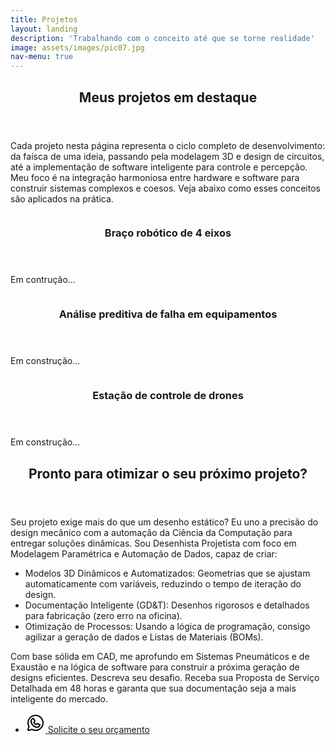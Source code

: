 ```yaml
---
title: Projetos
layout: landing
description: 'Trabalhando com o conceito até que se torne realidade'
image: assets/images/pic07.jpg
nav-menu: true
---
```


<!-- Main -->
<div id="main">

<!-- One -->
<section id="one">
	<div class="inner">
		<header class="major">
			<h2>Meus projetos em destaque</h2>
		</header>
		<p>Cada projeto nesta página representa o ciclo completo de desenvolvimento: da faísca de uma ideia, passando pela modelagem 3D e design de circuitos, até a implementação de software inteligente para controle e percepção. Meu foco é na integração harmoniosa entre hardware e software para construir sistemas complexos e coesos. Veja abaixo como esses conceitos são aplicados na prática.</p>
	</div>
</section>

<!-- Two -->
<section id="two" class="spotlights">
	<section>
		<a href="generic.html" class="image">
			<img src="{% link assets/images/robotic_arm.webp %}" alt="" data-position="center center" />
		</a>
		<div class="content">
			<div class="inner">
				<header class="major">
					<h3>Braço robótico de 4 eixos</h3>
				</header>
				<p>Em contrução...</p>
<!-- 				<ul class="actions">
					<li><a href="generic.html" class="button">Learn more</a></li>
				</ul> -->
			</div>
		</div>
	</section>
	<section>
		<a href="generic.html" class="image">
			<img src="{% link assets/images/pic09.jpg %}" alt="" data-position="top center" />
		</a>
		<div class="content">
			<div class="inner">
				<header class="major">
					<h3>Análise preditiva de falha em equipamentos</h3>
				</header>
				<p>Em construção...</p>
<!-- 				<ul class="actions">
					<li><a href="generic.html" class="button">Learn more</a></li>
				</ul> -->
			</div>
		</div>
	</section>
	<section>
		<a href="generic.html" class="image">
			<img src="{% link assets/images/pic10.jpg %}" alt="" data-position="25% 25%" />
		</a>
		<div class="content">
			<div class="inner">
				<header class="major">
					<h3>Estação de controle de drones</h3>
				</header>
				<p>Em construção...</p>
<!-- 				<ul class="actions">
					<li><a href="generic.html" class="button">Learn more</a></li>
				</ul> -->
			</div>
		</div>
	</section>

</section>

<!-- Three -->
<section id="three">
	<div class="inner">
		<header class="major">
			<h2>Pronto para otimizar o seu próximo projeto?</h2>
		</header>
		<p>Seu projeto exige mais do que um desenho estático? Eu uno a precisão do design mecânico com a automação da Ciência da Computação para entregar soluções dinâmicas.
		Sou Desenhista Projetista com foco em Modelagem Paramétrica e Automação de Dados, capaz de criar:
		<ul>
			<li>Modelos 3D Dinâmicos e Automatizados: Geometrias que se ajustam automaticamente com variáveis, reduzindo o tempo de iteração do design.</li>
			<li>Documentação Inteligente (GD&T): Desenhos rigorosos e detalhados para fabricação (zero erro na oficina).</li>
			<li>Otimização de Processos: Usando a lógica de programação, consigo agilizar a geração de dados e Listas de Materiais (BOMs).</li>
		</ul>
		Com base sólida em CAD, me aprofundo em Sistemas Pneumáticos e de Exaustão e na lógica de software para construir a próxima geração de designs eficientes.
		Descreva seu desafio. Receba sua Proposta de Serviço Detalhada em 48 horas e garanta que sua documentação seja a mais inteligente do mercado. </p>
		<ul class="actions">
			<li><a href="" class="button next"><svg xmlns="http://www.w3.org/2000/svg" width="32" height="32" fill="#000000" viewBox="0 0 256 256"><path d="M187.58,144.84l-32-16a8,8,0,0,0-8,.5l-14.69,9.8a40.55,40.55,0,0,1-16-16l9.8-14.69a8,8,0,0,0,.5-8l-16-32A8,8,0,0,0,104,64a40,40,0,0,0-40,40,88.1,88.1,0,0,0,88,88,40,40,0,0,0,40-40A8,8,0,0,0,187.58,144.84ZM152,176a72.08,72.08,0,0,1-72-72A24,24,0,0,1,99.29,80.46l11.48,23L101,118a8,8,0,0,0-.73,7.51,56.47,56.47,0,0,0,30.15,30.15A8,8,0,0,0,138,155l14.61-9.74,23,11.48A24,24,0,0,1,152,176ZM128,24A104,104,0,0,0,36.18,176.88L24.83,210.93a16,16,0,0,0,20.24,20.24l34.05-11.35A104,104,0,1,0,128,24Zm0,192a87.87,87.87,0,0,1-44.06-11.81,8,8,0,0,0-6.54-.67L40,216,52.47,178.6a8,8,0,0,0-.66-6.54A88,88,0,1,1,128,216Z"></path></svg> Solicite o seu orçamento</a></li>
		</ul>
	</div>
</section>

</div>
